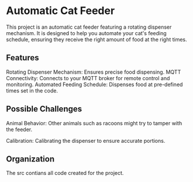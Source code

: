 # Automatic Cat Feeder
This project is an automatic cat feeder featuring a rotating dispenser mechanism. It is designed to help you automate your cat's feeding schedule, ensuring they receive the right amount of food at the right times.

## Features
Rotating Dispenser Mechanism: Ensures precise food dispensing.
MQTT Connectivity: Connects to your MQTT broker for remote control and monitoring.
Automated Feeding Schedule: Dispenses food at pre-defined times set in the code.

## Possible Challenges 
Animal Behavior: Other animals such as racoons might try to tamper with the feeder.

Calibration: Calibrating the dispenser to ensure accurate portions. 

## Organization
The src contians all code created for the project. 
